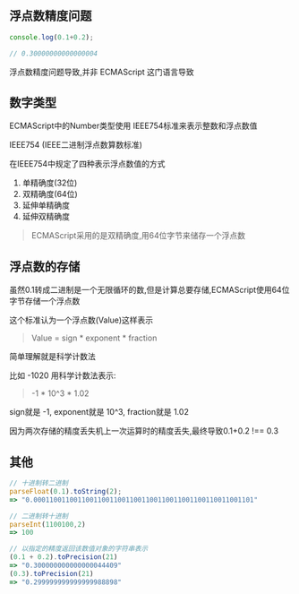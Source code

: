## 浮点数精度问题

```javascript
console.log(0.1+0.2);

// 0.30000000000000004
```

浮点数精度问题导致,并非 ECMAScript 这门语言导致

## 数字类型

ECMAScript中的Number类型使用 IEEE754标准来表示整数和浮点数值

IEEE754 (IEEE二进制浮点数算数标准)

在IEEE754中规定了四种表示浮点数值的方式

1. 单精确度(32位)
2. 双精确度(64位)
3. 延伸单精确度
4. 延伸双精确度

>ECMAScript采用的是双精确度,用64位字节来储存一个浮点数

## 浮点数的存储

虽然0.1转成二进制是一个无限循环的数,但是计算总要存储,ECMAScript使用64位字节存储一个浮点数

这个标准认为一个浮点数(Value)这样表示

> Value = sign * exponent * fraction

简单理解就是科学计数法

比如 -1020 用科学计数法表示:

> -1 * 10^3 * 1.02

sign就是 -1, exponent就是 10^3, fraction就是 1.02

因为两次存储的精度丢失机上一次运算时的精度丢失,最终导致0.1+0.2 !== 0.3

## 其他

```javascript
// 十进制转二进制
parseFloat(0.1).toString(2);
=> "0.0001100110011001100110011001100110011001100110011001101"

// 二进制转十进制
parseInt(1100100,2)
=> 100

// 以指定的精度返回该数值对象的字符串表示
(0.1 + 0.2).toPrecision(21)
=> "0.300000000000000044409"
(0.3).toPrecision(21)
=> "0.299999999999999988898"
```